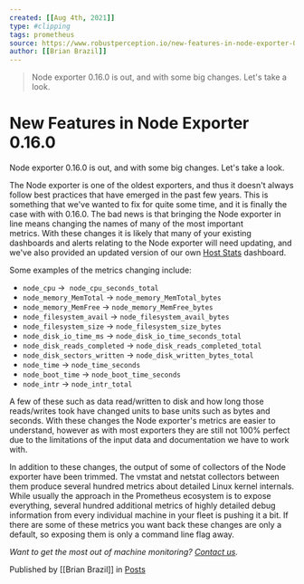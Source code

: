 ```yaml
---
created: [[Aug 4th, 2021]]
type: #clipping
tags: prometheus 
source: https://www.robustperception.io/new-features-in-node-exporter-0-16-0
author: [[Brian Brazil]] 
---
```

> Node exporter 0.16.0 is out, and with some big changes. Let's take a look.

# New Features in Node Exporter 0.16.0


Node exporter 0.16.0 is out, and with some big changes. Let's take a look.

The Node exporter is one of the oldest exporters, and thus it doesn't always follow best practices that have emerged in the past few years. This is something that we've wanted to fix for quite some time, and it is finally the case with with 0.16.0. The bad news is that bringing the Node exporter in line means changing the names of many of the most important metrics. With these changes it is likely that many of your existing dashboards and alerts relating to the Node exporter will need updating, and we've also provided an updated version of our own [Host Stats](https://grafana.com/dashboards/6014) dashboard.

Some examples of the metrics changing include:

-   `node_cpu` ->  `node_cpu_seconds_total`
-   `node_memory_MemTotal` -> `node_memory_MemTotal_bytes`
-   `node_memory_MemFree` -> `node_memory_MemFree_bytes`
-   `node_filesystem_avail` -> `node_filesystem_avail_bytes`
-   `node_filesystem_size` -> `node_filesystem_size_bytes`
-   `node_disk_io_time_ms` -> `node_disk_io_time_seconds_total`
-   `node_disk_reads_completed` -> `node_disk_reads_completed_total`
-   `node_disk_sectors_written` -> `node_disk_written_bytes_total`
-   `node_time` -> `node_time_seconds`
-   `node_boot_time` -> `node_boot_time_seconds`
-   `node_intr` -> `node_intr_total`

A few of these such as data read/written to disk and how long those reads/writes took have changed units to base units such as bytes and seconds. With these changes the Node exporter's metrics are easier to understand, however as with most exporters they are still not 100% perfect due to the limitations of the input data and documentation we have to work with.

In addition to these changes, the output of some of collectors of the Node exporter have been trimmed. The vmstat and netstat collectors between them produce several hundred metrics about detailed Linux kernel internals. While usually the approach in the Prometheus ecosystem is to expose everything, several hundred additional metrics of highly detailed debug information from every individual machine in your fleet is pushing it a bit. If there are some of these metrics you want back these changes are only a default, so exposing them is only a command line flag away.

_Want to get the most out of machine monitoring? [Contact us](mailto:prometheus@robustperception.io)._

Published by [[Brian Brazil]] in [Posts](https://www.robustperception.io/category/posts)

